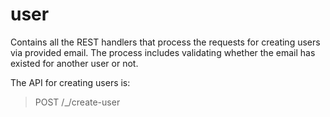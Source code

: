 # user

Contains all the REST handlers that process the requests for creating users via provided email.
The process includes validating whether the email has existed for another user or not.

The API for creating users is:
> POST /_/create-user